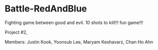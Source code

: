 # Battle-RedAndBlue
Fighting game between good and evil.   10 shots to kill!!! fun game!!!

Project #2,

Members: Justin Kook, Yoonsub Lee, Maryam Keshavarz, Chan Ho Ahn


